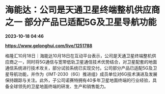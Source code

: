 # 海能达：公司是天通卫星终端整机供应商之一 部分产品已适配5G及卫星导航功能

**2023-10-18 04:46**

**https://www.gelonghui.com/live/1251788**

格隆汇10月18日｜海能达10月18日在互动平台表示，公司是天通卫星终端整机供应商之一，同时将5G通信与宽带低轨卫星通信技术优势结合，对卫星配套的地面通信系统进行技术攻关，部分试验系统已实现交付。公司部分产品已适配5G及卫星导航功能，并作为《IMT-2030（6G）推进组》成员单位对6G技术演进及发展保持跟踪与关注。此外，子公司诺赛特拥有40多年卫星地面终端的行业经验，具备全球领先的卫星地面终端的研发、生产和销售能力。